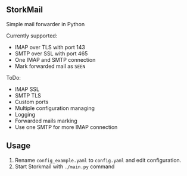 ## StorkMail

Simple mail forwarder in Python

Currently supported:
- IMAP over TLS with port 143 
- SMTP over SSL with port 465
- One IMAP and SMTP connection
- Mark forwarded mail as `SEEN`

ToDo:
- IMAP SSL
- SMTP TLS
- Custom ports
- Multiple configuration managing
- Logging
- Forwarded mails marking
- Use one SMTP for more IMAP connection

## Usage
1. Rename `config_example.yaml` to `config.yaml` and edit configuration.
2. Start Storkmail with `./main.py` command
